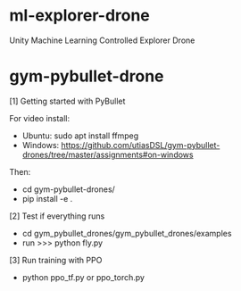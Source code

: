 # ml-explorer-drone
Unity Machine Learning Controlled Explorer Drone

# gym-pybullet-drone

[1] Getting started with PyBullet

For video install:
- Ubuntu: sudo apt install ffmpeg
- Windows: https://github.com/utiasDSL/gym-pybullet-drones/tree/master/assignments#on-windows

Then:
- cd gym-pybullet-drones/
- pip install -e .

[2] Test if everything runs
- cd gym_pybullet_drones/gym_pybullet_drones/examples
- run >>> python fly.py

[3] Run training with PPO
- python ppo_tf.py or ppo_torch.py